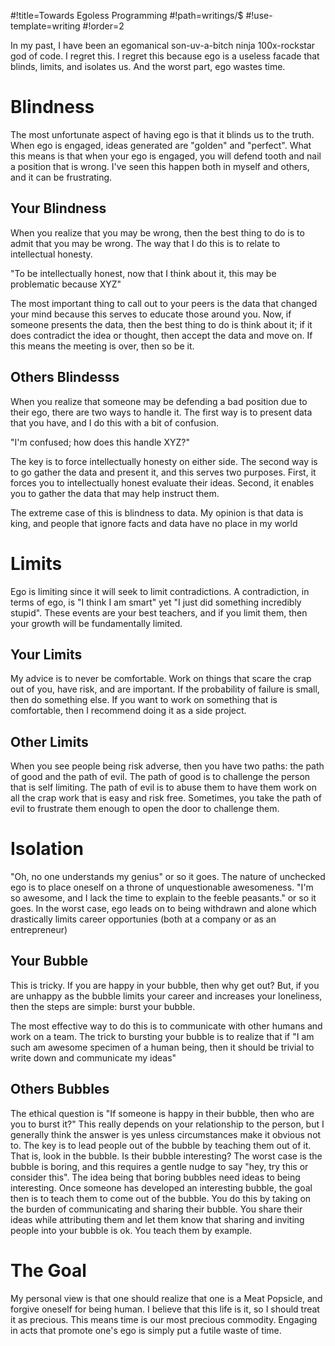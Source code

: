 #!title=Towards Egoless Programming
#!path=writings/$
#!use-template=writing
#!order=2

In my past, I have been an egomanical son-uv-a-bitch ninja 100x-rockstar god of code. I regret this. I regret this because ego is a useless facade that blinds, limits, and isolates us. And the worst part, ego wastes time.

# Blindness

The most unfortunate aspect of having ego is that it blinds us to the truth. When ego is engaged, ideas generated are "golden" and "perfect". What this means is that when your ego is engaged, you will defend tooth and nail a position that is wrong. I've seen this happen both in myself and others, and it can be frustrating.

## Your Blindness

When you realize that you may be wrong, then the best thing to do is to admit that you may be wrong. The way that I do this is to relate to intellectual honesty.

   "To be intellectually honest, now that I think about it, this may be problematic because XYZ"

The most important thing to call out to your peers is the data that changed your mind because this serves to educate those around you. Now, if someone presents the data, then the best thing to do is think about it; if it does contradict the idea or thought, then accept the data and move on. If this means the meeting is over, then so be it.

## Others Blindesss

When you realize that someone may be defending a bad position due to their ego, there are two ways to handle it. The first way is to present data that you have, and I do this with a bit of confusion.

   "I'm confused; how does this handle XYZ?"

The key is to force intellectually honesty on either side. The second way is to go gather the data and present it, and this serves two purposes. First, it forces you to intellectually honest evaluate their ideas. Second, it enables you to gather the data that may help instruct them.

The extreme case of this is blindness to data. My opinion is that data is king, and people that ignore facts and data have no place in my world

# Limits

Ego is limiting since it will seek to limit contradictions. A contradiction, in terms of ego, is "I think I am smart" yet "I just did something incredibly stupid". These events are your best teachers, and if you limit them, then your growth will be fundamentally limited.

## Your Limits

My advice is to never be comfortable. Work on things that scare the crap out of you, have risk, and are important. If the probability of failure is small, then do something else. If you want to work on something that is comfortable, then I recommend doing it as a side project.

## Other Limits

When you see people being risk adverse, then you have two paths: the path of good and the path of evil. The path of good is to challenge the person that is self limiting. The path of evil is to abuse them to have them work on all the crap work that is easy and risk free. Sometimes, you take the path of evil to frustrate them enough to open the door to challenge them.

# Isolation

"Oh, no one understands my genius" or so it goes. The nature of unchecked ego is to place oneself on a throne of unquestionable awesomeness. "I'm so awesome, and I lack the time to explain to the feeble peasants." or so it goes. In the worst case, ego leads on to being withdrawn and alone which drastically limits career opportunies (both at a company or as an entrepreneur)

## Your Bubble

This is tricky. If you are happy in your bubble, then why get out? But, if you are unhappy as the bubble limits your career and increases your loneliness, then the steps are simple: burst your bubble.

The most effective way to do this is to communicate with other humans and work on a team. The trick to bursting your bubble is to realize that if "I am such am awesome specimen of a human being, then it should be trivial to write down and communicate my ideas"

## Others Bubbles

The ethical question is "If someone is happy in their bubble, then who are you to burst it?" This really depends on your relationship to the person, but I generally think the answer is yes unless circumstances make it obvious not to. The key is to lead people out of the bubble by teaching them out of it. That is, look in the bubble. Is their bubble interesting? The worst case is the bubble is boring, and this requires a gentle nudge to say "hey, try this or consider this". The idea being that boring bubbles need ideas to being interesting. Once someone has developed an interesting bubble, the goal then is to teach them to come out of the bubble. You do this by taking on the burden of communicating and sharing their bubble. You share their ideas while attributing them and let them know that sharing and inviting people into your bubble is ok. You teach them by example.

# The Goal

My personal view is that one should realize that one is a Meat Popsicle, and forgive oneself for being human. I believe that this life is it, so I should treat it as precious. This means time is our most precious commodity. Engaging in acts that promote one's ego is simply put a futile waste of time.

